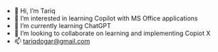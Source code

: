 - 👋 Hi, I’m Tariq
- 👀 I’m interested in learning Copilot with MS Office applications
- 🌱 I’m currently learning ChatGPT
- 💞️ I’m looking to collaborate on learning and implementing Copiot X
- 📫 tariqdogar@gmail.com

